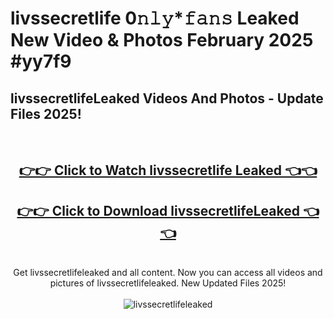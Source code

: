 # livssecretlife 0𝚗𝚕𝚢*𝚏𝚊𝚗𝚜 Leaked New Video & Photos February 2025 #yy7f9

<h2>livssecretlifeLeaked Videos And Photos - Update Files 2025!</h2>
<br>
<div align="center">
<h2><a href="https://mediaupload.pro?title=livssecretlife&ref=11F" rel="nofollow">👉👉 Click to Watch livssecretlife Leaked 👈👈</a></h2>
<h2><a href="https://mediaupload.pro?title=livssecretlife&ref=11F" rel="nofollow">👉👉 Click to Download livssecretlifeLeaked 👈👈</a></h2>
<br>
Get livssecretlifeleaked and all content. Now you can access all videos and pictures of livssecretlifeleaked. New Updated Files 2025!
<br>
<br>
<a href="https://mediaupload.pro?title=livssecretlife&ref=11F" rel="nofollow" data-target="animated-image.originalLink"><img src="https://i.ibb.co/Gkj2r4b/banner.png" alt="livssecretlifeleaked" style="max-width: 100%; display: inline-block;" data-target="animated-image.originalImage"></a>
</div>
<br>

